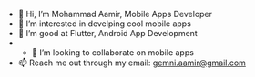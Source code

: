 - 👋 Hi, I’m Mohammad Aamir, Mobile Apps Developer
- 👀 I’m interested in develping cool mobile apps
- 🌱 I’m good at Flutter, Android App Development
- - 💞️ I’m looking to collaborate on mobile apps
- 📫 Reach me out through my email: gemni.aamir@gmail.com

<!---
gemniaamir/gemniaamir is a ✨ special ✨ repository because its `README.md` (this file) appears on your GitHub profile.
You can click the Preview link to take a look at your changes.
--->
